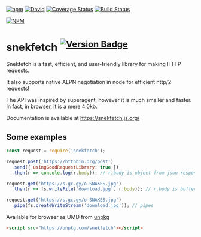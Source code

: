 [![npm][download-badge]][npm]
[![David][dep-badge]][dep-link]
[![Coverage Status][coverage-badge]][coverage-link]
[![Build Status][build-badge]][build-link]

[![NPM][large-badge]][stats-link]

# snekfetch <sup>[![Version Badge][version-badge]][npm]</sup>

Snekfetch is a fast, efficient, and user-friendly library for making HTTP requests.

It also supports native ALPN negotiation in node for efficient http/2 requests!

The API was inspired by superagent, however it is much smaller and faster.
In fact, in browser, it is a mere 4.0kb.

Documentation is available at https://snekfetch.js.org/

## Some examples

```javascript
const request = require('snekfetch');

request.post('https://httpbin.org/post')
  .send({ usingGoodRequestLibrary: true })
  .then(r => console.log(r.body)); // r.body is object from json response

request.get('https://s.gc.gy/o-SNAKES.jpg')
  .then(r => fs.writeFile('download.jpg', r.body)); // r.body is buffer

request.get('https://s.gc.gy/o-SNAKES.jpg')
  .pipe(fs.createWriteStream('download.jpg')); // pipes
```

Available for browser as UMD from [unpkg][unpkg-link]
```html
<script src="https://unpkg.com/snekfetch"></script>
```

[npm]: https://npmjs.org/package/snekfetch
[large-badge]: https://nodei.co/npm/snekfetch.png?downloads=true&downloadRank=true&stars=true
[stats-link]: https://nodei.co/npm/snekfetch/
[version-badge]: https://versionbadge.now.sh/npm/snekfetch.svg
[download-badge]: https://img.shields.io/npm/dt/snekfetch.svg?maxAge=3600
[build-badge]: https://api.travis-ci.com/devsnek/snekfetch.svg?branch=master
[build-link]: https://travis-ci.com/devsnek/snekfetch
[dep-badge]: https://david-dm.org/devsnek/snekfetch.svg
[dep-link]: https://david-dm.org/devsnek/snekfetch
[coverage-badge]: https://coveralls.io/repos/github/devsnek/snekfetch/badge.svg?branch=master
[coverage-link]: https://coveralls.io/github/devsnek/snekfetch?branch=master
[unpkg-link]: https://unpkg.com/
